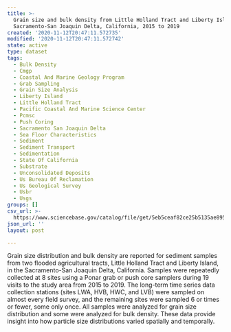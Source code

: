 ```yaml
---
title: >-
  Grain size and bulk density from Little Holland Tract and Liberty Island,
  Sacramento-San Joaquin Delta, California, 2015 to 2019
created: '2020-11-12T20:47:11.572735'
modified: '2020-11-12T20:47:11.572742'
state: active
type: dataset
tags:
  - Bulk Density
  - Cmgp
  - Coastal And Marine Geology Program
  - Grab Sampling
  - Grain Size Analysis
  - Liberty Island
  - Little Holland Tract
  - Pacific Coastal And Marine Science Center
  - Pcmsc
  - Push Coring
  - Sacramento San Joaquin Delta
  - Sea Floor Characteristics
  - Sediment
  - Sediment Transport
  - Sedimentation
  - State Of California
  - Substrate
  - Unconsolidated Deposits
  - Us Bureau Of Reclamation
  - Us Geological Survey
  - Usbr
  - Usgs
groups: []
csv_url: >-
  https://www.sciencebase.gov/catalog/file/get/5eb5ceaf82ce25b5135ae895?name=GrainSizeBD_LHT-LI_2015to2019.csv
json_url: ''
layout: post

---
```

Grain size distribution and bulk density are reported for sediment samples from two flooded agricultural tracts, Little Holland Tract and Liberty Island, in the Sacramento-San Joaquin Delta, California. Samples were repeatedly collected at 8 sites using a Ponar grab or push core samplers during 19 visits to the study area from 2015 to 2019. The long-term time series data collection stations (sites LWA, HVB, HWC, and LVB) were sampled on almost every field survey, and the remaining sites were sampled 6 or times or fewer, some only once. All samples were analyzed for grain size distribution and some were analyzed for bulk density. These data provide insight into how particle size distributions varied spatially and temporally.
